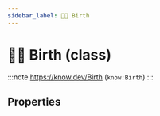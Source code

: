 ```yaml
---
sidebar_label: 👩‍🍼 Birth
---
```


# 👩‍🍼 Birth (class)

:::note
https://know.dev/Birth
(`know:Birth`)
:::

## Properties
